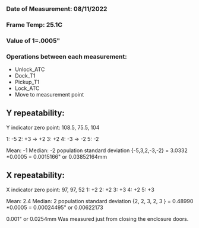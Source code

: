 ### Date of Measurement: 08/11/2022
### Frame Temp: 25.1C
### Value of 1=.0005"

### Operations between each measurement:
- Unlock_ATC
- Dock_T1
- Pickup_T1 
- Lock_ATC
- Move to measurement point

## Y repeatability:
Y indicator zero point: 108.5, 75.5, 104

  1: -5
  2: +3 -> +2
  3: +2
  4: -3 -> -2
  5: -2

Mean: -1
Median: -2
population standard deviation {-5,3,2,-3,-2} = 3.0332 *0.0005 = 0.0015166" or 0.03852164mm


## X repeatability:
X indicator zero point: 97, 97, 52
1: +2
2: +2
3: +3
4: +2
5: +3

Mean: 2.4
Median: 2
population standard deviation {2, 2, 3, 2, 3 } = 0.48990 *0.0005 = 0.00024495" or 0.00622173



0.001" or 0.0254mm Was measured just from closing the enclosure doors. 


